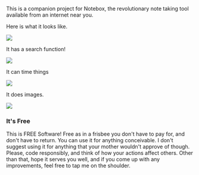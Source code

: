 This is a companion project for Notebox, the revolutionary note taking tool
available from an internet near you.

Here is what it looks like.

![](https://raw2.github.com/blakefrost/notebox_web/master/screenshots/2014/02/06/18:17:14.png)

It has a search function!

![](https://raw2.github.com/blakefrost/notebox_web/master/screenshots/2014/02/06/18:18:23.png)

It can time things

![](https://raw2.github.com/blakefrost/notebox_web/master/screenshots/2014/02/06/18:19:43.png)

It does images.

![](https://raw2.github.com/blakefrost/notebox_web/master/screenshots/2014/02/06/18:20:13.png)

### It's Free

This is FREE Software! Free as in a frisbee you don't have to pay for, and
don't have to return. You can use it for anything conceivable. I don't suggest
using it for anything that your mother wouldn't approve of though. Please, code
responsibly, and think of how your actions affect others. Other than that, hope
it serves you well, and if you come up with any improvements, feel free to tap
me on the shoulder.
